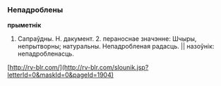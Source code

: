 ### Непадроблены
**прыметнік**

1. Сапраўдны. Н. дакумент. 2. пераноснае значэнне: Шчыры, непрытворны; натуральны. Непадробленая радасць. || назоўнік: непадробленасць.

<a rel="author">[http://rv-blr.com/](http://rv-blr.com/slounik.jsp?letterId=0&maskId=0&pageId=1904)</a>
